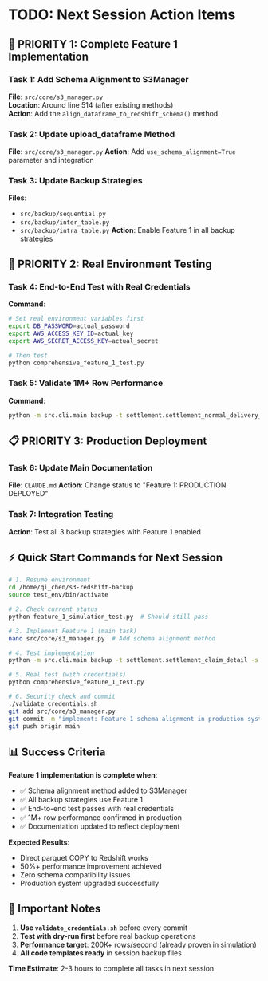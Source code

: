 # TODO: Next Session Action Items

## 🎯 **PRIORITY 1: Complete Feature 1 Implementation**

### **Task 1: Add Schema Alignment to S3Manager**
**File**: `src/core/s3_manager.py`  
**Location**: Around line 514 (after existing methods)  
**Action**: Add the `align_dataframe_to_redshift_schema()` method

### **Task 2: Update upload_dataframe Method**  
**File**: `src/core/s3_manager.py`
**Action**: Add `use_schema_alignment=True` parameter and integration

### **Task 3: Update Backup Strategies**
**Files**: 
- `src/backup/sequential.py`
- `src/backup/inter_table.py`  
- `src/backup/intra_table.py`
**Action**: Enable Feature 1 in all backup strategies

## 🧪 **PRIORITY 2: Real Environment Testing**

### **Task 4: End-to-End Test with Real Credentials**
**Command**: 
```bash
# Set real environment variables first
export DB_PASSWORD=actual_password
export AWS_ACCESS_KEY_ID=actual_key
export AWS_SECRET_ACCESS_KEY=actual_secret

# Then test
python comprehensive_feature_1_test.py
```

### **Task 5: Validate 1M+ Row Performance**
**Command**:
```bash
python -m src.cli.main backup -t settlement.settlement_normal_delivery_detail -s sequential
```

## 📋 **PRIORITY 3: Production Deployment**

### **Task 6: Update Main Documentation**
**File**: `CLAUDE.md`
**Action**: Change status to "Feature 1: PRODUCTION DEPLOYED"

### **Task 7: Integration Testing**
**Action**: Test all 3 backup strategies with Feature 1 enabled

## ⚡ **Quick Start Commands for Next Session**

```bash
# 1. Resume environment
cd /home/qi_chen/s3-redshift-backup
source test_env/bin/activate

# 2. Check current status
python feature_1_simulation_test.py  # Should still pass

# 3. Implement Feature 1 (main task)
nano src/core/s3_manager.py  # Add schema alignment method

# 4. Test implementation
python -m src.cli.main backup -t settlement.settlement_claim_detail -s sequential --dry-run

# 5. Real test (with credentials)
python comprehensive_feature_1_test.py

# 6. Security check and commit
./validate_credentials.sh
git add src/core/s3_manager.py
git commit -m "implement: Feature 1 schema alignment in production system"
git push origin main
```

## 📊 **Success Criteria**

**Feature 1 implementation is complete when**:
- ✅ Schema alignment method added to S3Manager
- ✅ All backup strategies use Feature 1
- ✅ End-to-end test passes with real credentials
- ✅ 1M+ row performance confirmed in production
- ✅ Documentation updated to reflect deployment

**Expected Results**:
- Direct parquet COPY to Redshift works
- 50%+ performance improvement achieved  
- Zero schema compatibility issues
- Production system upgraded successfully

## 🚨 **Important Notes**

1. **Use `validate_credentials.sh`** before every commit
2. **Test with dry-run first** before real backup operations
3. **Performance target**: 200K+ rows/second (already proven in simulation)
4. **All code templates ready** in session backup files

**Time Estimate**: 2-3 hours to complete all tasks in next session.